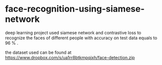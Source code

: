 # face-recognition-using-siamese-network
deep learning project used siamese network and contrastive loss to recognize the faces of different people with accuracy on test data equals to 96 % .


the dataset used can be found at  https://www.dropbox.com/s/ua1rr8btkmpqjxh/face-detection.zip
